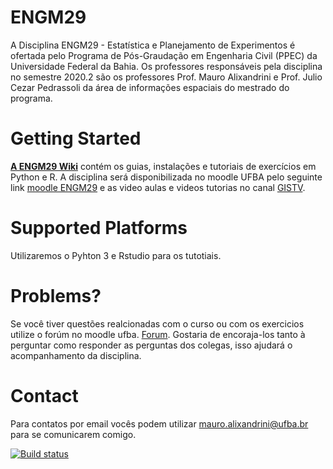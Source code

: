 # ENGM29

A Disciplina ENGM29 - Estatística e Planejamento de Experimentos é ofertada pelo Programa de Pós-Graudação em Engenharia Civil (PPEC) da Universidade Federal da Bahia. Os professores responsáveis pela disciplina no semestre 2020.2 são os professores Prof. Mauro Alixandrini e Prof. Julio Cezar Pedrassoli da área de informações espaciais do mestrado do programa. 

# Getting Started

[**A ENGM29 Wiki**](https://github.com/Alixandrini/ENGM29/wiki) contém os guias, instalações e tutoriais de exercícios em Python e R.
A disciplina será disponibilizada no moodle UFBA pelo seguinte link  [moodle ENGM29](https://www.youtube.com/watch?v=HLkyORh7vKk) e as video aulas e videos tutorias no canal [GISTV](www.youtube.com/channel/UCNkEe8XqOslC38d_54rVoqw).

# Supported Platforms

Utilizaremos o Pyhton 3 e Rstudio para os tutotiais.

# Problems?

Se você tiver questões realcionadas com o curso ou com os exercicios utilize o forúm no moodle ufba. [Forum](https://ava.ufba.br). Gostaria de encoraja-los tanto à perguntar como responder as perguntas dos colegas, isso ajudará o acompanhamento da disciplina.

# Contact

Para contatos por email vocês podem utilizar <mauro.alixandrini@ufba.br> para se comunicarem comigo.

[![Build status](https://dev.azure.com/optikey/optikey/_apis/build/status/OptiKey.OptiKey)](https://dev.azure.com/optikey/optikey/_build/latest?definitionId=-1)
